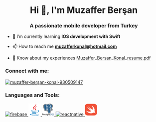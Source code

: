 <h1 align="center">Hi 👋, I'm Muzaffer Berşan</h1>
<h3 align="center">A passionate mobile developer from Turkey</h3>

- 🌱 I’m currently learning **IOS development with Swift**

- 📫 How to reach me **muzafferkonal@hotmail.com**

- 📄 Know about my experiences [Muzaffer_Bersan_Konal_resume.pdf](https://github.com/bersan-konal/bersan-konal/files/7492655/Muzaffer_Bersan_Konal_resume.pdf)


<h3 align="left">Connect with me:</h3>
<p align="left">
<a href="https://linkedin.com/in/muzaffer-berşan-konal-930509147" target="blank"><img align="center" src="https://raw.githubusercontent.com/rahuldkjain/github-profile-readme-generator/master/src/images/icons/Social/linked-in-alt.svg" alt="muzaffer-berşan-konal-930509147" height="30" width="40" /></a>
</p>

<h3 align="left">Languages and Tools:</h3>
<p align="left"> <a href="https://firebase.google.com/" target="_blank"> <img src="https://www.vectorlogo.zone/logos/firebase/firebase-icon.svg" alt="firebase" width="40" height="40"/> </a> <a href="https://www.java.com" target="_blank"> <img src="https://raw.githubusercontent.com/devicons/devicon/master/icons/java/java-original.svg" alt="java" width="40" height="40"/> </a> <a href="https://www.postgresql.org" target="_blank"> <img src="https://raw.githubusercontent.com/devicons/devicon/master/icons/postgresql/postgresql-original-wordmark.svg" alt="postgresql" width="40" height="40"/> </a> <a href="https://reactnative.dev/" target="_blank"> <img src="https://reactnative.dev/img/header_logo.svg" alt="reactnative" width="40" height="40"/> </a> <a href="https://developer.apple.com/swift/" target="_blank"> <img src="https://raw.githubusercontent.com/devicons/devicon/master/icons/swift/swift-original.svg" alt="swift" width="40" height="40"/> </a> </p>

